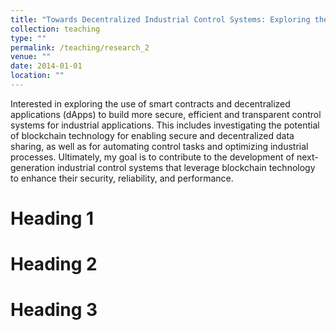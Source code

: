 ```yaml
---
title: "Towards Decentralized Industrial Control Systems: Exploring the Potential of Blockchain Technology for Secure and Efficient Automation"
collection: teaching
type: ""
permalink: /teaching/research_2
venue: ""
date: 2014-01-01
location: ""
---
```


Interested in exploring the use of smart contracts and decentralized applications (dApps) to build more secure, efficient and transparent control systems for industrial applications. This includes investigating the potential of blockchain technology for enabling secure and decentralized data sharing, as well as for automating control tasks and optimizing industrial processes. Ultimately, my goal is to contribute to the development of next-generation industrial control systems that leverage blockchain technology to enhance their security, reliability, and performance.

Heading 1
======

Heading 2
======

Heading 3
======
